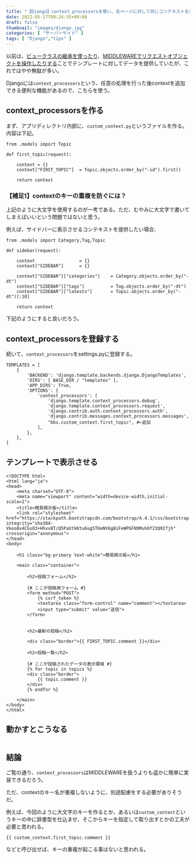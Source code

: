 ```yaml
---
title: "【Django】context_processorsを使い、全ページに対して同じコンテキストを提供する【サイドバーのカテゴリ欄、ニュース欄などに有効】"
date: 2022-05-17T09:24:35+09:00
draft: false
thumbnail: "images/django.jpg"
categories: [ "サーバーサイド" ]
tags: [ "Django","tips" ]
---
```



以前は、[ビュークラスの継承を使ったり](/post/django-add-context/)、[MIDDLEWAREでリクエストオブジェクトを操作したりする](/post/django-create-middleware-add-request-attribute/)ことでテンプレートに対してデータを提供していたが、これではやや無駄が多い。

Djangoには`context_processors`という、任意の処理を行った後contextを追加できる便利な機能があるので、こちらを使う。

## context_processorsを作る

まず、アプリディレクトリ内部に、`custom_context.py`というファイルを作る。内容は下記。

    from .models import Topic
    
    def first_topic(request):
        
        context = {}
        context["FIRST_TOPIC"]  = Topic.objects.order_by("-id").first()
    
        return context

### 【補足1】contextのキーの重複を防ぐには？

上記のように大文字を使用するのが一考である。ただ、むやみに大文字で書いてしまえばいいという問題ではないと思う。

例えば、サイドバーに表示させるコンテキストを提供したい場合、


    from .models import Category,Tag,Topic
    
    def sidebar(request):
        
        context                 = {}
        context["SIDEBAR"]      = {}

        context["SIDEBAR"]["categories"]    = Category.objects.order_by("-dt")
        context["SIDEBAR"]["tags"]          = Tag.objects.order_by("-dt")
        context["SIDEBAR"]["latests"]       = Topic.objects.order_by("-dt")[:10]

        return context


下記のようにすると良いだろう。


## context_processorsを登録する

続いて、`context_processors`をsettings.pyに登録する。

    TEMPLATES = [ 
        {   
            'BACKEND': 'django.template.backends.django.DjangoTemplates',
            'DIRS': [ BASE_DIR / "templates" ],
            'APP_DIRS': True,
            'OPTIONS': {
                'context_processors': [
                    'django.template.context_processors.debug',
                    'django.template.context_processors.request',
                    'django.contrib.auth.context_processors.auth',
                    'django.contrib.messages.context_processors.messages',
                    "bbs.custom_context.first_topic", #←追加
                ],  
            },  
        },  
    ]
    

## テンプレートで表示させる

    <!DOCTYPE html>
    <html lang="ja">
    <head>
        <meta charset="UTF-8">
        <meta name="viewport" content="width=device-width,initial-scale=1">
        <title>簡易掲示板</title>
        <link rel="stylesheet" href="https://stackpath.bootstrapcdn.com/bootstrap/4.4.1/css/bootstrap.min.css" integrity="sha384-Vkoo8x4CGsO3+Hhxv8T/Q5PaXtkKtu6ug5TOeNV6gBiFeWPGFN9MuhOf23Q9Ifjh" crossorigin="anonymous">
    </head>
    <body>
    
        <h1 class="bg-primary text-white">簡易掲示板</h1>
    
        <main class="container">
    
            <h2>投稿フォーム</h2>
    
            {# ここが投稿用フォーム #}
            <form method="POST">
                {% csrf_token %}
                <textarea class="form-control" name="comment"></textarea>
                <input type="submit" value="送信">
            </form>
    
    
            <h2>最新の投稿</h2>
    
            <div class="border">{{ FIRST_TOPIC.comment }}</div>
    
            <h2>投稿一覧</h2>
    
            {# ここが投稿されたデータの表示領域 #}
            {% for topic in topics %}
            <div class="border">
                {{ topic.comment }}
            </div>
            {% endfor %}
    
        </main>
    </body>
    </html>


## 動かすとこうなる

<div class="img-center"><img src="/images/Screenshot from 2022-05-17 09-47-49.png" alt=""></div>


## 結論

ご覧の通り、`context_processors`はMIDDLEWAREを扱うよりも遥かに簡単に実装できるだろう。

ただ、contextのキー名が重複しないように、別途配慮をする必要がありそうだ。

例えば、今回のように大文字のキーを作るとか、あるいは`custom_context`というキーの中に辞書型を仕込ませ、そこからキーを指定して取り出すとかの工夫が必要と思われる。

    {{ custom_context.first_topic.comment }}

などと呼び出せば、キーの重複が起こる事はないと思われる。

